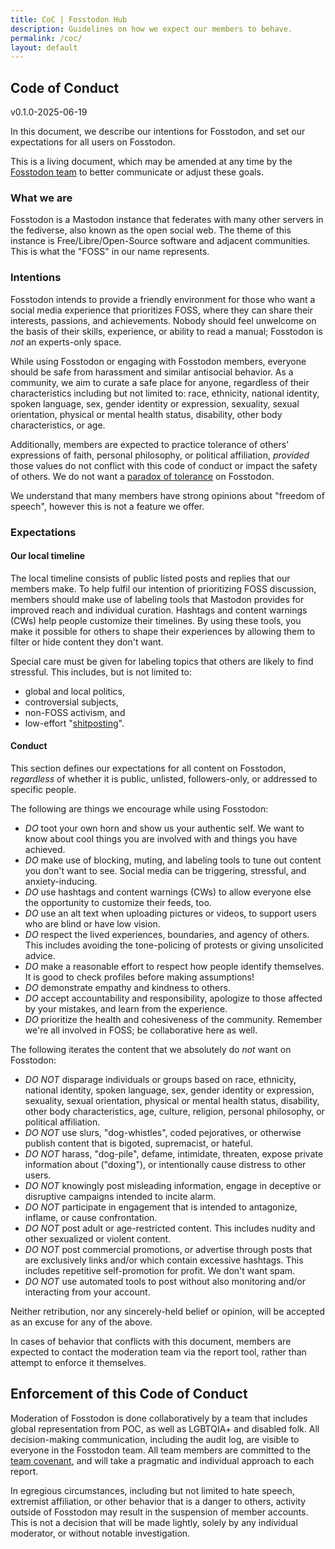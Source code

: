 ```yaml
---
title: CoC | Fosstodon Hub
description: Guidelines on how we expect our members to behave.
permalink: /coc/
layout: default
---
```

## Code of Conduct
v0.1.0-2025-06-19

In this document, we describe our intentions for Fosstodon, and set our expectations for all users on Fosstodon.

This is a living document, which may be amended at any time by the [Fosstodon team](https://hub.fosstodon.org/team) to better communicate or adjust these goals.

### What we are

Fosstodon is a Mastodon instance that federates with many other servers in the fediverse, also known as the open social web. The theme of this instance is Free/Libre/Open-Source software and adjacent communities. This is what the "FOSS" in our name represents.

### Intentions

Fosstodon intends to provide a friendly environment for those who want a social media experience that prioritizes FOSS, where they can share their interests, passions, and achievements. Nobody should feel unwelcome on the basis of their skills, experience, or ability to read a manual; Fosstodon is *not* an experts-only space.

While using Fosstodon or engaging with Fosstodon members, everyone should be safe from harassment and similar antisocial behavior. As a community, we aim to curate a safe place for anyone, regardless of their characteristics including but not limited to: race, ethnicity, national identity, spoken language, sex, gender identity or expression, sexuality, sexual orientation, physical or mental health status, disability, other body characteristics, or age.

Additionally, members are expected to practice tolerance of others' expressions of faith, personal philosophy, or political affiliation, *provided* those values do not conflict with this code of conduct or impact the safety of others. We do not want a [paradox of tolerance](https://en.wikipedia.org/wiki/Paradox_of_tolerance) on Fosstodon.

We understand that many members have strong opinions about "freedom of speech", however this is not a feature we offer.

### Expectations

#### Our local timeline

The local timeline consists of public listed posts and replies that our members make. To help fulfil our intention of prioritizing FOSS discussion, members should make use of labeling tools that Mastodon provides for improved reach and individual curation. Hashtags and content warnings (CWs) help people customize their timelines. By using these tools, you make it possible for others to shape their experiences by allowing them to filter or hide content they don't want.

Special care must be given for labeling topics that others are likely to find stressful. This includes, but is not limited to:
- global and local politics,
- controversial subjects,
- non-FOSS activism, and
- low-effort "[shitposting](https://en.wikipedia.org/wiki/Shitposting)".

#### Conduct

This section defines our expectations for all content on Fosstodon, *regardless* of whether it is public, unlisted, followers-only, or addressed to specific people.

The following are things we encourage while using Fosstodon:
- *DO* toot your own horn and show us your authentic self. We want to know about cool things you are involved with and things you have achieved.
- *DO* make use of blocking, muting, and labeling tools to tune out content you don't want to see. Social media can be triggering, stressful, and anxiety-inducing.
- *DO* use hashtags and content warnings (CWs) to allow everyone else the opportunity to customize their feeds, too.
- *DO* use an alt text when uploading pictures or videos, to support users who are blind or have low vision.
- *DO* respect the lived experiences, boundaries, and agency of others. This includes avoiding the tone-policing of protests or giving unsolicited advice.
- *DO* make a reasonable effort to respect how people identify themselves. It is good to check profiles before making assumptions!
- *DO* demonstrate empathy and kindness to others.
- *DO* accept accountability and responsibility, apologize to those affected by your mistakes, and learn from the experience.
- *DO* prioritize the health and cohesiveness of the community. Remember we're all involved in FOSS; be collaborative here as well.

The following iterates the content that we absolutely do *not* want on Fosstodon:
- *DO NOT* disparage individuals or groups based on race, ethnicity, national identity, spoken language, sex, gender identity or expression, sexuality, sexual orientation, physical or mental health status, disability, other body characteristics, age, culture, religion, personal philosophy, or political affiliation.
- *DO NOT* use slurs, "dog-whistles", coded pejoratives, or otherwise publish content that is bigoted, supremacist, or hateful.
- *DO NOT* harass, "dog-pile", defame, intimidate, threaten, expose private information about ("doxing"), or intentionally cause distress to other users.
- *DO NOT* knowingly post misleading information, engage in deceptive or disruptive campaigns intended to incite alarm.
- *DO NOT* participate in engagement that is intended to antagonize, inflame, or cause confrontation.
- *DO NOT* post adult or age-restricted content. This includes nudity and other sexualized or violent content.
- *DO NOT* post commercial promotions, or advertise through posts that are exclusively links and/or which contain excessive hashtags. This includes repetitive self-promotion for profit. We don't want spam.
- *DO NOT* use automated tools to post without also monitoring and/or interacting from your account.

Neither retribution, nor any sincerely-held belief or opinion, will be accepted as an excuse for any of the above.

In cases of behavior that conflicts with this document, members are expected to contact the moderation team via the report tool, rather than attempt to enforce it themselves.

## Enforcement of this Code of Conduct

Moderation of Fosstodon is done collaboratively by a team that includes global representation from POC, as well as LGBTQIA+ and disabled folk. All decision-making communication, including the audit log, are visible to everyone in the Fosstodon team. All team members are committed to the [team covenant](https://hub.fosstodon.org/covenant), and will take a pragmatic and individual approach to each report.

In egregious circumstances, including but not limited to hate speech, extremist affiliation, or other behavior that is a danger to others, activity outside of Fosstodon may result in the suspension of member accounts. This is not a decision that will be made lightly, solely by any individual moderator, or without notable investigation.
